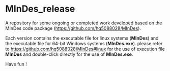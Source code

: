 # MInDes_release
A repository for some ongoing or completed work developed based on the MInDes code package (https://github.com/hq5088028/MInDes).

Each version contains the executable file for linux systems (**MInDes**) and the executable file for 64-bit Windows systems (**MInDes.exe**). please refer to https://github.com/hq5088028/MInDes#linux for the use of execution file **MInDes** and double-click directly for the use of **MInDes.exe**.

Have fun !